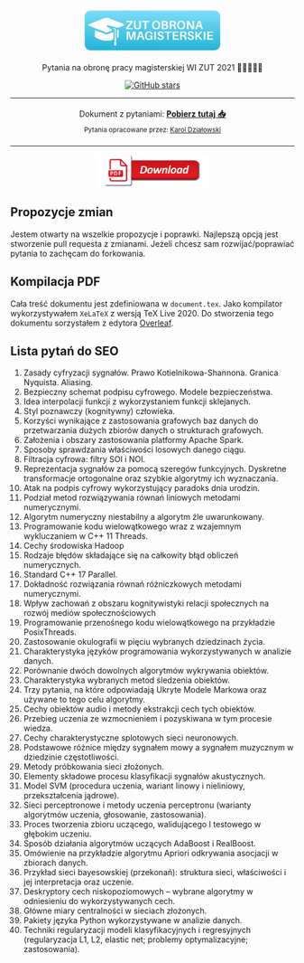 <br>
<p align="center">
<img src="./graphic/logo_pytania.png" alt="Slidev" width="250"/>
</p>

<p align="center">
Pytania na obronę pracy magisterskiej WI ZUT 2021  🧑‍💻👩‍💻🏫
</p>

<p align="center">
<a href="https://github.com/karlosos/ZUT_pytania_magisterskie" target="__blank"><img alt="GitHub stars" src="https://img.shields.io/github/stars/karlosos/ZUT_pytania_magisterskie?style=social"></a>
</p>


<p align="center">
<table>
<tbody>
<td align="center">
<img width="2000" height="0"><br>
Dokument z pytaniami: <b><a href="">Pobierz tutaj 📥</a></b><br>
<sub>Pytania opracowane przez: <a href="https://github.com/karlosos">Karol Działowski</a></sub><br>
<img width="2000" height="0">
</td>
</tbody>
</table>
</p>

<!-- TODO ustawić adres -->
<p align="center">
<a href="" target="_blank"><img src="./graphic/download_button.png" alt="Adres do pobrania PDF z pytaniami" width="200"/></a>
</p>

## Propozycje zmian

Jestem otwarty na wszelkie propozycje i poprawki. Najlepszą opcją jest stworzenie pull requesta z zmianami. Jeżeli chcesz sam rozwijać/poprawiać pytania to zachęcam do forkowania.

## Kompilacja PDF

Cała treść dokumentu jest zdefiniowana w `document.tex`. Jako kompilator wykorzystywałem `XeLaTeX` z wersją TeX Live 2020. Do stworzenia tego dokumentu sorzystałem z edytora [Overleaf](https://www.overleaf.com/).

## Lista pytań do SEO

1. Zasady cyfryzacji sygnałów. Prawo Kotielnikowa-Shannona. Granica Nyquista. Aliasing.
2. Bezpieczny schemat podpisu cyfrowego. Modele bezpieczeństwa.
3. Idea interpolacji funkcji z wykorzystaniem funkcji sklejanych.
4. Styl poznawczy (kognitywny) człowieka.
5. Korzyści wynikające z zastosowania grafowych baz danych do przetwarzania dużych zbiorów danych o strukturach grafowych.
6. Założenia i obszary zastosowania platformy Apache Spark.
7. Sposoby sprawdzania właściwości losowych danego ciągu.
8. Filtracja cyfrowa: filtry SOI i NOI.
9. Reprezentacja sygnałów za pomocą szeregów funkcyjnych. Dyskretne transformacje ortogonalne oraz szybkie algorytmy ich wyznaczania.
10. Atak na podpis cyfrowy wykorzystujący paradoks dnia urodzin.
11. Podział metod rozwiązywania równań liniowych metodami numerycznymi.
12. Algorytm numeryczny niestabilny a algorytm źle uwarunkowany.
13. Programowanie kodu wielowątkowego wraz z wzajemnym wykluczaniem w C++ 11 Threads.
14. Cechy środowiska Hadoop
15. Rodzaje błędów składające się na całkowity błąd obliczeń numerycznych.
16. Standard C++ 17 Parallel.
17. Dokładność rozwiązania równań różniczkowych metodami numerycznymi.
18. Wpływ zachowań z obszaru kognitywistyki relacji społecznych na rozwój mediów społecznościowych
19. Programowanie przenośnego kodu wielowątkowego na przykładzie PosixThreads.
20. Zastosowanie okulografii w pięciu wybranych dziedzinach życia.
1. Charakterystyka języków programowania wykorzystywanych w analizie danych.
2. Porównanie dwóch dowolnych algorytmów wykrywania obiektów.
3. Charakterystyka wybranych metod śledzenia obiektów.
4. Trzy pytania, na które odpowiadają Ukryte Modele Markowa oraz używane to tego celu algorytmy.
5. Cechy obiektów audio i metody ekstrakcji cech tych obiektów.
6. Przebieg uczenia ze wzmocnieniem i pozyskiwana w tym procesie wiedza.
7. Cechy charakterystyczne splotowych sieci neuronowych.
8. Podstawowe różnice między sygnałem mowy a sygnałem muzycznym w dziedzinie częstotliwości.
9. Metody próbkowania sieci złożonych.
10. Elementy składowe procesu klasyfikacji sygnałów akustycznych.
11. Model SVM (procedura uczenia, wariant linowy i nieliniowy, przekształcenia jądrowe).
12. Sieci perceptronowe i metody uczenia perceptronu (warianty algorytmów uczenia, głosowanie, zastosowania).
13. Proces tworzenia zbioru uczącego, walidującego I testowego w głębokim uczeniu.
14. Sposób działania algorytmów uczących AdaBoost i RealBoost.
15. Omówienie na przykładzie algorytmu Apriori odkrywania asocjacji w zbiorach danych.
16. Przykład sieci bayesowskiej (przekonań): struktura sieci, właściwości i jej interpretacja oraz uczenie.
17. Deskryptory cech niskopoziomowych – wybrane algorytmy w odniesieniu do wykorzystywanych cech.
18. Główne miary centralności w sieciach złożonych.
19. Pakiety języka Python wykorzystywane w analizie danych.
20. Techniki regularyzacji modeli klasyfikacyjnych i regresyjnych (regularyzacja L1, L2, elastic net; problemy optymalizacyjne; zastosowania).
